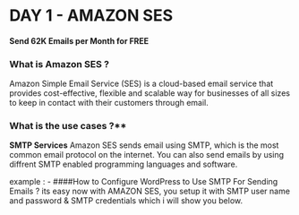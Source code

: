 # DAY 1 - AMAZON SES
#### Send 62K Emails per Month for FREE

### What is Amazon SES ?
Amazon Simple Email Service (SES) is a cloud-based email service that provides cost-effective, flexible and scalable way for businesses of all sizes to keep in contact with their customers through email.

### What is the use cases ?**

**SMTP Services**
Amazon SES sends email using SMTP, which is the most common email protocol on the internet. 
You can also send emails by using  diffrent  SMTP enabled programming languages and software.

example : -
####How to Configure WordPress to Use SMTP For Sending Emails ?
its easy now with AMAZON SES, you setup it with SMTP user name and password &  SMTP credentials which i will show you below.



